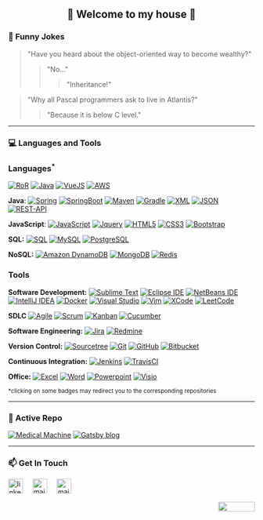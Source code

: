<div align="center"> <h2>🚀 Welcome to my house 🏯</h2></div>

### 🌋 Funny Jokes

> "Have you heard about the object-oriented way to become wealthy?"
>> "No..."
>>> "Inheritance!"


> "Why all Pascal programmers ask to live in Atlantis?"
>> "Because it is below C level."

---
### 💻 Languages and Tools

### Languages<sup>*</sup>

[![RoR](https://img.shields.io/badge/-RoR-cc0000?style=flat&logo=ruby&logoColor=white&link=https://github.com/laihuutoan)](https://github.com/laihuutoan)
[![Java](https://img.shields.io/badge/-Java-007396?style=flat&logo=java&logoColor=white&link=https://github.com/laihuutoan)](https://github.com/laihuutoan)
[![VueJS](https://img.shields.io/badge/-VueJS-4FC08D?style=flat&logo=vue.js&logoColor=white&link=https://github.com/laihuutoan)](https://github.com/laihuutoan)
[![AWS](https://img.shields.io/badge/-AWS-232F3E?style=flat&logo=amazon-aws&logoColor=white&link=https://github.com/laihuutoan)](https://github.com/laihuutoan)

**Java**:
[![Spring](https://img.shields.io/badge/-Spring-6DB33F?style=flat&logo=spring&logoColor=white&link=https://github.com/laihuutoan)](https://github.com/laihuutoan)
[![SpringBoot](https://img.shields.io/badge/-Spring_Boot-black?style=flat&logo=springboot&link=https://github.com/laihuutoan)](https://github.com/laihuutoan)
[![Maven](https://img.shields.io/badge/Maven-C71A36?style=flat&logo=apache-maven&link=hhttps://github.com/laihuutoan)](https://github.com/laihuutoan)
[![Gradle](https://img.shields.io/badge/Gradle-02303A?style=flat&logo=gradle&link=hhttps://github.com/laihuutoan)](https://github.com/laihuutoan)
[![XML](https://img.shields.io/badge/-XML-orange?style=flat&logo=xml&link=https://github.com/laihuutoan)](https://github.com/laihuutoan)
[![JSON](https://img.shields.io/badge/-JSON-000000?style=flat&logo=json&logoColor=white&link=https://github.com/laihuutoan)](https://github.com/laihuutoan)
[![REST-API](https://img.shields.io/badge/REST-API-lightblue?style=flat&logo=rest-api&link=https://github.com/laihuutoan)](https://github.com/laihuutoan)

**JavaScript**:
[![JavaScript](https://img.shields.io/badge/-JavaScript-F7DF1E?style=flat&logo=javascript&logoColor=black&link=https://github.com/laihuutoan)](https://github.com/laihuutoan)
[![Jquery](https://img.shields.io/badge/-jQuery-0769AD?style=flat&logo=jquery&logoColor=white&link=https://github.com/laihuutoan)](https://github.com/laihuutoan)
[![HTML5](https://img.shields.io/badge/-HTML5-E34F26?style=flat&logo=html5&logoColor=white&link=https://github.com/laihuutoan)](https://github.com/laihuutoan)
[![CSS3](https://img.shields.io/badge/-CSS3-1572B6?style=flat&logo=css3&link=https://github.com/laihuutoan)](https://github.com/laihuutoan)
[![Bootstrap](https://img.shields.io/badge/-Bootstrap-7952B3?style=flat&logo=bootstrap&logoColor=white&link=https://github.com/laihuutoan)](https://github.com/laihuutoan)

**SQL:**
[![SQL](https://img.shields.io/badge/-SQL-orange?style=flat&logo=sql&link=https://github.com/laihuutoan)](https://github.com/laihuutoan/Database-Management/tree/master/SQL)
[![MySQL](https://img.shields.io/badge/-MySQL-4479A1?style=flat&logo=mysql&logoColor=white&link=https://github.com/laihuutoan)](https://github.com/laihuutoan)
[![PostgreSQL](https://img.shields.io/badge/-PostgreSQL-336791?style=flat&logo=postgresql&logoColor=white&link=https://github.com/laihuutoan)](https://github.com/laihuutoan)

**NoSQL:**
[![Amazon DynamoDB](https://img.shields.io/badge/-DynamoDB-4053D6?style=flat&logo=amazon-dynamodb&link=https://github.com/laihuutoan)](https://github.com/laihuutoan/Database-Management/tree/master/SQL)
[![MongoDB](https://img.shields.io/badge/-MongoDB-47A248?style=flat&logo=mongodb&logoColor=white&link=https://github.com/laihuutoan)](https://github.com/laihuutoan)
[![Redis](https://img.shields.io/badge/-Redis-DC382D?style=flat&logo=redis&logoColor=white&link=https://github.com/laihuutoan)](https://github.com/laihuutoan)

### Tools

**Software Development:**
[![Sublime Text](https://img.shields.io/badge/-FF9800?style=flat&logo=Sublime-Text&logoColor=black&link=https://github.com/laihuutoan "Eclipse IDE")](https://github.com/laihuutoan)
[![Eclipse IDE](https://img.shields.io/badge/-darkblue?style=flat&logo=Eclipse-IDE&logoColor=white&link=https://github.com/laihuutoan "Eclipse IDE")](https://github.com/laihuutoan)
[![NetBeans IDE](https://img.shields.io/badge/-1B6AC6?style=flat&logo=Apache-NetBeans-IDE&logoColor=white&link=https://github.com/laihuutoan "NetBeans IDE")](https://github.com/laihuutoan)
[![IntelliJ IDEA](https://img.shields.io/badge/-red?style=flat&logo=IntelliJ-IDEA&logoColor=white&link=https://github.com/laihuutoan "IntelliJ IDEA")](https://github.com/laihuutoan)
[![Docker](https://img.shields.io/badge/-2496ED?style=flat&logo=Docker&logoColor=white&link=https://github.com/laihuutoan "Docker")](https://github.com/laihuutoan)
[![Visual Studio](https://img.shields.io/badge/-007ACC?style=flat&logo=Visual-Studio-Code&logoColor=white&link=https://github.com/laihuutoan "Visual Studio")](https://github.com/laihuutoan)
[![Vim](https://img.shields.io/badge/-019733?style=flat&logo=Vim&logoColor=white&link=https://github.com/laihuutoan "Vim")](https://github.com/laihuutoan)
[![XCode](https://img.shields.io/badge/-1575F9?style=flat&logo=Xcode&logoColor=white&link=https://github.com/laihuutoan "XCode")](https://github.com/laihuutoan)
[![LeetCode](https://img.shields.io/badge/-02569B?style=flat&logo=leetCode&logoColor=white&link=https://github.com/laihuutoan "LeetCode")](https://github.com/laihuutoan)

**SDLC**
[![Agile](https://img.shields.io/badge/Agile-blue?style=flat&logo=Agile&logoColor=white&link=https://github.com/laihuutoan "Agile")](https://github.com/laihuutoan)
[![Scrum](https://img.shields.io/badge/Scrum-green?style=flat&logo=Scrum&logoColor=white&link=https://github.com/laihuutoan "Scrum")](https://github.com/laihuutoan)
[![Kanban](https://img.shields.io/badge/Kanban-red?style=flat&logo=Kanban&logoColor=white&link=https://github.com/laihuutoan "Kanban")](https://github.com/laihuutoan)
[![Cucumber](https://img.shields.io/badge/Cucumber-23D96C?style=flat&logo=Cucumber&logoColor=white&link=https://github.com/laihuutoan "Cucumber")](https://github.com/laihuutoan/tree/master/Cucumber)

**Software Engineering:**
[![Jira](https://img.shields.io/badge/-Jira-0052CC?style=flat&logo=jira&logoColor=white&link=https://github.com/laihuutoan)](https://github.com/laihuutoan)
[![Redmine](https://img.shields.io/badge/-Redmine-red?style=flat&logo=jira&logoColor=white&link=https://github.com/laihuutoan)](https://github.com/laihuutoan)

**Version Control:**
[![Sourcetree](https://img.shields.io/badge/Sourcetree-blue?style=flat&logo=sourcetree&logoColor=white&link=https://github.com/laihuutoan)](https://github.com/laihuutoan)
[![Git](https://img.shields.io/badge/-Git-black?style=flat&logo=git&link=https://github.com/laihuutoan)](https://github.com/laihuutoan)
[![GitHub](https://img.shields.io/badge/-GitHub-181717?style=flat&logo=github&link=https://github.com/laihuutoan)](https://github.com/laihuutoan)
[![Bitbucket](https://img.shields.io/badge/-Bitbucket-blue?style=flat&logo=bitbucket&link=https://github.com/laihuutoan)](https://github.com/laihuutoan)

**Continuous Integration:**
[![Jenkins](https://img.shields.io/badge/Jenkins-gray?style=flat&logo=jenkins&link=hhttps://github.com/laihuutoan)](https://github.com/laihuutoan)
[![TravisCI](https://img.shields.io/badge/-TravisCI-red?style=flat&logo=travis&logoColor=white&link=https://github.com/laihuutoan)](https://github.com/laihuutoan)

**Office:**
[![Excel](https://img.shields.io/badge/-Microsoft_Excel-green?style=flat&logo=Microsoft-Excel&link=https://github.com/laihuutoan)](https://github.com/laihuutoan)
[![Word](https://img.shields.io/badge/-Microsoft_Word-blue?style=flat&logo=Microsoft-Word&link=https://github.com/laihuutoan)](https://github.com/laihuutoan)
[![Powerpoint](https://img.shields.io/badge/-Microsoft_Powerpoint-red?style=flat&logo=Microsoft-Powerpoint&link=https://github.com/laihuutoan)](https://github.com/laihuutoan)
[![Visio](https://img.shields.io/badge/-Microsoft_Visio-blue?style=flat&logo=Microsoft-Visio&link=https://github.com/laihuutoan)](https://github.com/laihuutoan)

<sup>*clicking on some badges may redirect you to the corresponding repositories</sup>

---
### 👀 Active Repo
[![Medical Machine](https://github-readme-stats.vercel.app/api/pin/?username=laihuutoan&repo=medical_machine&theme=radical "Medical Machine")](https://github.com/laihuutoan/medical_machine)
[![Gatsby blog](https://github-readme-stats.vercel.app/api/pin/?username=laihuutoan&repo=brian-gatsby-blog&theme=highcontrast "Gatsby Blog")](https://github.com/laihuutoan/brian-gatsby-blog)

---
### 📫 Get In Touch
<a href="https://www.linkedin.com/in/toan-lai-huu/"><img src="https://www.vectorlogo.zone/logos/linkedin/linkedin-tile.svg" width="30px" alt="linkedin"></a>
&nbsp; &nbsp;
<a href="mailto:laihuutoan@gmail.com"><img src="https://www.vectorlogo.zone/logos/gmail/gmail-icon.svg" width="30px" alt="mail"></a>
&nbsp; &nbsp;
<a href="https://www.facebook.com/laihuutoan/"><img src="https://www.vectorlogo.zone/logos/facebook/facebook-tile.svg" width="30px" alt="mail"></a>
&nbsp; &nbsp;

<img align="right" width="75" height="20" src="https://visitor-badge.glitch.me/badge?page_id=laihuutoan.laihuutoan">

